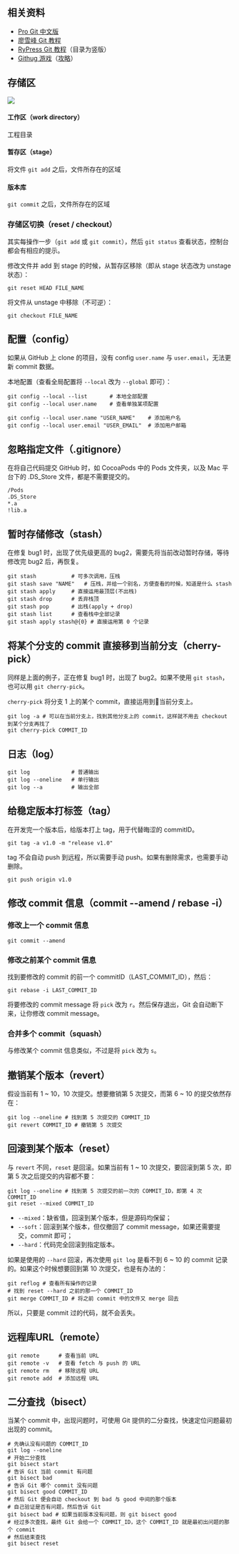 ## 相关资料

- [Pro Git 中文版](https://git-scm.com/book/zh/v1/)
- [廖雪峰 Git 教程](http://www.liaoxuefeng.com/wiki/0013739516305929606dd18361248578c67b8067c8c017b000)
- [RyPress Git 教程](http://rypress.com/tutorials/git/index)（目录为竖版）
- [Githug 游戏](https://github.com/Gazler/githug)（[攻略](http://www.jianshu.com/p/482b32716bbe)）

## 存储区

![](http://www.liaoxuefeng.com/files/attachments/001384907702917346729e9afbf4127b6dfbae9207af016000/0)

#### 工作区（work directory）

工程目录

#### 暂存区（stage）

将文件 `git add` 之后，文件所存在的区域

#### 版本库

`git commit` 之后，文件所存在的区域

### 存储区切换（reset / checkout）

其实每操作一步（`git add` 或 `git commit`），然后 `git status` 查看状态，控制台都会有相应的提示。

修改文件并 add 到 stage 的时候，从暂存区移除（即从 stage 状态改为 unstage 状态）：

```shell
git reset HEAD FILE_NAME
```

将文件从 unstage 中移除（不可逆）：

```shell
git checkout FILE_NAME
```

## 配置（config）

如果从 GitHub 上 clone 的项目，没有 config `user.name` 与 `user.email`，无法更新 commit 数据。

本地配置（查看全局配置将 `--local` 改为 `--global` 即可）：

```shell
git config --local --list 		# 本地全部配置
git config --local user.name 	# 查看单独某项配置

git config --local user.name "USER_NAME" 	# 添加用户名
git config --local user.email "USER_EMAIL" 	# 添加用户邮箱
```

## 忽略指定文件（.gitignore）

在将自己代码提交 GitHub 时，如 CocoaPods 中的 Pods 文件夹，以及 Mac 平台下的 .DS_Store 文件，都是不需要提交的。

```tex
/Pods
.DS_Store
*.a
!lib.a
```

## 暂时存储修改（stash）

在修复 bug1 时，出现了优先级更高的 bug2，需要先将当前改动暂时存储，等待修改完 bug2 后，再恢复。

```shell
git stash			# 可多次调用，压栈
git stash save "NAME"   # 压栈，并给一个别名，方便查看的时候，知道是什么 stash
git stash apply 	# 直接运用最顶层(不出栈)
git stash drop 		# 丢弃栈顶
git stash pop 		# 出栈(apply + drop)
git stash list		# 查看栈中全部记录
git stash apply stash@{0} # 直接运用第 0 个记录
```

## 将某个分支的 commit 直接移到当前分支（cherry-pick）

同样是上面的例子，正在修复 bug1 时，出现了 bug2。如果不使用 `git stash`，也可以用 `git cherry-pick`。

`cherry-pick` 将分支 1 上的某个 commit，直接运用到当前分支上。

```shell
git log -a # 可以在当前分支上，找到其他分支上的 commit，这样就不用去 checkout 到某个分支再找了
git cherry-pick COMMIT_ID
```

## 日志（log）

```shell
git log 			# 普通输出
git log --oneline 	# 单行输出
git log --a 		# 输出全部
```

## 给稳定版本打标签（tag）

在开发完一个版本后，给版本打上 tag，用于代替晦涩的 commitID。

```shell
git tag -a v1.0 -m "release v1.0"
```

tag 不会自动 push 到远程，所以需要手动 push。如果有删除需求，也需要手动删除。

```shell
git push origin v1.0
```

## 修改 commit 信息（commit --amend / rebase -i）

### 修改上一个 commit 信息

```shell
git commit --amend
```

### 修改之前某个 commit 信息 

找到要修改的 commit 的前一个 commitID（LAST_COMMIT_ID），然后：

```shell
git rebase -i LAST_COMMIT_ID
```

将要修改的 commit message 将 `pick` 改为 `r`。然后保存退出，Git 会自动断下来，让你修改 commit message。

### 合并多个 commit（squash）

与修改某个 commit 信息类似，不过是将 `pick` 改为 `s`。

## 撤销某个版本（revert）

假设当前有 1 ~ 10，10 次提交。想要撤销第 5 次提交，而第 6 ~ 10 的提交依然存在：

```shell
git log --oneline # 找到第 5 次提交的 COMMIT_ID
git revert COMMIT_ID # 撤销第 5 次提交
```

## 回滚到某个版本（reset）

与 `revert` 不同，`reset` 是回滚。如果当前有 1 ~ 10 次提交，要回滚到第 5 次，即第 5 次之后提交的内容都不要：

```shell
git log --oneline # 找到第 5 次提交的前一次的 COMMIT_ID，即第 4 次 COMMIT_ID
git reset --mixed COMMIT_ID
```

- `--mixed`：缺省值，回滚到某个版本，但是源码均保留；
- `--soft`：回滚到某个版本，但仅撤回了 commit message，如果还需要提交，commit 即可；
- `--hard`：代码完全回滚到指定版本。

如果是使用的 `--hard` 回滚，再次使用 `git log` 是看不到 6 ~ 10 的 commit 记录的。如果这个时候想要回到第 10 次提交，也是有办法的：

```shell
git reflog # 查看所有操作的记录
# 找到 reset --hard 之前的那一个 COMMIT_ID
git merge COMMIT_ID # 将之前 commit 中的文件又 merge 回去
```

所以，只要是 commit 过的代码，就不会丢失。

## 远程库URL（remote）

```shell
git remote		# 查看当前 URL
git remote -v	# 查看 fetch 与 push 的 URL
git remote rm	# 移除远程 URL
git remote add 	# 添加远程 URL
```

## 二分查找（bisect）

当某个 commit 中，出现问题时，可使用 Git 提供的二分查找，快速定位问题最初出现的 commit。

```shell
# 先确认没有问题的 COMMIT_ID
git log --oneline
# 开始二分查找
git bisect start
# 告诉 Git 当前 commit 有问题
git bisect bad
# 告诉 Git 哪个 commit 没有问题
git bisect good COMMIT_ID
# 然后 Git 便会自动 checkout 到 bad 与 good 中间的那个版本
# 自己验证是否有问题，然后告诉 Git
git bisect bad # 如果当前版本没有问题，则 git bisect good
# 经过多次查找，最终 Git 会给一个 COMMIT_ID，这个 COMMIT_ID 就是最初出问题的那个 commit
# 然后结束查找
git bisect reset
```
